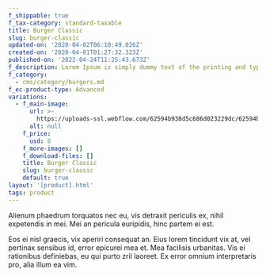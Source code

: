 ```yaml
---
f_shippable: true
f_tax-category: standard-taxable
title: Burger Classic
slug: burger-classic
updated-on: '2020-04-02T06:10:49.026Z'
created-on: '2020-04-01T01:27:32.323Z'
published-on: '2022-04-24T11:25:43.673Z'
f_description: Lorem Ipsum is simply dummy text of the printing and typesetting industry.
f_category:
  - cms/category/burgers.md
f_ec-product-type: Advanced
variations:
  - f_main-image:
      url: >-
        https://uploads-ssl.webflow.com/62594b938d5c686d023229dc/62594b938d5c6832363229ec_Burger%2001.png
      alt: null
    f_price:
      usd: 8
    f_more-images: []
    f_download-files: []
    title: Burger Classic
    slug: burger-classic
    default: true
layout: '[product].html'
tags: product
---
```


Alienum phaedrum torquatos nec eu, vis detraxit periculis ex, nihil expetendis in mei. Mei an pericula euripidis, hinc partem ei est.

Eos ei nisl graecis, vix aperiri consequat an. Eius lorem tincidunt vix at, vel pertinax sensibus id, error epicurei mea et. Mea facilisis urbanitas. Vis ei rationibus definiebas, eu qui purto zril laoreet. Ex error omnium interpretaris pro, alia illum ea vim.
